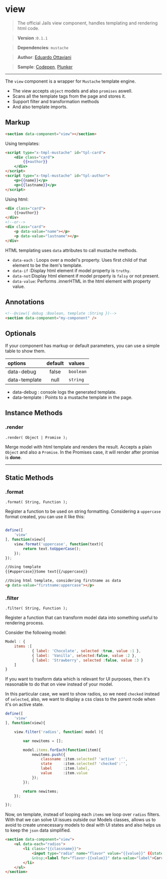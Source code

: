 # view

>The official Jails view component, handles templating and rendering html code.

>**Version** :`0.1.1`

>**Dependencies**: `mustache`

>**Author**: [Eduardo Ottaviani](//github.com/javiani)

>**Sample**: [Codepen](//codepen.io/Javiani/pen/Gpvyrq), [Plunker](//plnkr.co/edit/hbQkrg)


---

The `view` component is a wrapper for `Mustache` template engine.

- The view accepts `object` models and also `promises` aswell.
- Scans all the template tags from the page and stores it.
- Support filter and transformation methods
- And also template imports.

## Markup

```html
<section data-component="view"></section>
```

Using templates:
```html
<script type="x-tmpl-mustache" id="tpl-card">
	<div class="card">
		{{>author}}
	</div>
</script>
<script type="x-tmpl-mustache" id="tpl-author">
	<p>{{name}}</p>
	<p>{{lastname}}</p>
</script>

```

Using html:
```html
<div class="card">
	{{>author}}
</div>
<!--or-->
<div class="card">
	<p data-value="name"></p>
	<p data-value="lastname"></p>
</div>
```

HTML templating uses `data` attributes to call mustache methods.
- `data-each` : Loops over a model's property. Uses first child of that element to be the item's template.
- `data-if` :Display html element if model property is `truthy`.
- `data-not`:Display html element if model property is `falsy` or not present.
- `data-value`: Performs .innerHTML in the html element with property value.

## Annotations

```html
<!--@view({ debug :Boolean, template :String })-->
<section data-component="my-component" />
```

## Optionals

If your component has markup or default parameters, you can use a simple table to show them.

| options	   |	 default	  |		values   |
|:--------------|:----------------:|:------------
| data-debug    |	false		  |  `boolean`   |
| data-template |	null		  |  `string`    |

- data-debug : console logs the generated template.
- data-template : Points to a mustache template in the page.

## Instance Methods

### .render
	.render( Object | Promise );

Merge model with html template and renders the result. Accepts a plain `Object` and also a `Promise`. In the Promises case, it will render after promise is **done**.

---

## Static Methods

### .format
	.format( String, Function );

Register a function to be used on string formatting.
Considering a `uppercase` format created, you can use it like this:

```js

define([
    'view'
], function(view){
    view.format('uppercase', function(text){
        return text.toUpperCase();
    });
});
```

```html
//Using template
{{#uppercase}}Some text{{/uppercase}}

//Using html template, considering firstname as data
<p data-value="firstname:uppercase"></p>

```

### .filter
	.filter( String, Function );

Register a function that can transform model data into something useful to rendering process.

Consider the following model:

```js
Model :	{
	items :[
			{ label: 'Chocolate', selected :true, value :1 },
			{ label: 'Vanilla', selected:false, value :2 },
			{ label: 'Strawberry', selected :false, value :3 }
	]
}
```

If you want to trasform data which is relevant for UI purposes,
then it's reasonable to do that on view instead of your model.

In this particular case, we want to show radios, so we need `checked` instead of `selected`, also,
we want to display a css class to the parent node when it's on active state.

```js
define([
    'view'
], function(view){

	view.filter('radios', function( model ){

		var newitems = [];

		model.items.forEach(function(item){
			newitems.push({
				classname :item.selected? 'active' :'',
				state	  :item.selected? 'checked':'',
				label	  :item.label,
				value     :item.value
			});
		});

		return newitems;
	});

});
```

Now, on template, instead of looping each `items` we loop over `radios` filters.
With that we can solve UI issues outside our Models classes, allows us to avoid to create unnecessary models to deal with UI states and also helps us to keep the `json` data simplified.

```html
<section data-component="view">
	<ul data-each="radios">
		<li class="{{classname}}">
			<input type="radio" name="flavor" value="{{value}}" {{state}} id="flavor-{{value}}" />
			&nbsp;<label for="flavor-{{value}}" data-value="label">Carregando....</label>
		</li>
	</ul>
</section>
```
